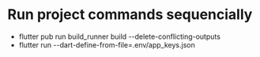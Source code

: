 # Run project commands sequencially

- flutter pub run build_runner build --delete-conflicting-outputs
- flutter run --dart-define-from-file=.env/app_keys.json


